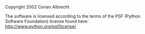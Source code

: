 Copyright 2002 Conan Albrecht

The software is licensed according to the terms of the PSF (Python Software Foundation) license found here: http://www.python.org/psf/license/